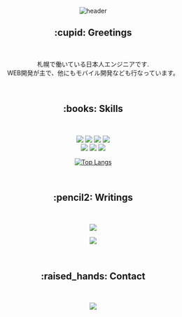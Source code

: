 <div align="center">

![header](https://capsule-render.vercel.app/api?type=waving&color=auto&height=250&section=header&text=👀%20こんにちは%20・%20Hi%20there&fontSize=30&fontAlignY=38)

<h2>:cupid: Greetings</h2>
&thinsp;
  <p>
    札幌で働いている日本人エンジニアです.
   <br>WEB開発が主で、他にもモバイル開発なども行なっています。
  </p>

&thinsp;

<h2>:books: Skills</h2>
  
&thinsp;

![](https://img.shields.io/badge/HTML-E34F26?style=for-the-badge&logo=html5&logoColor=white)
![](https://img.shields.io/badge/CSS-1572B6?style=for-the-badge&logo=CSS3&logoColor=white)
![](https://img.shields.io/badge/Javascript-F7DF1E?style=for-the-badge&logo=Javascript&logoColor=black)
![](https://img.shields.io/badge/React-61DAFB?style=for-the-badge&logo=React&logoColor=white)
<br>![](https://img.shields.io/badge/React_Native-61DAFB?style=for-the-badge&logo=React&logoColor=white)
![](https://img.shields.io/badge/Typescript-3178C6?style=for-the-badge&logo=Typescript&logoColor=white)
![](https://img.shields.io/badge/Redux_Toolkit-764ABC?style=for-the-badge&logo=Redux&logoColor=white)


[![Top Langs](https://github-readme-stats.vercel.app/api/top-langs/?username=luvmini511&layout=compact)](https://github.com/luvmini511/github-readme-stats)

&thinsp;

<h2>:pencil2: Writings</h2>

&thinsp;

<a href="hhttps://ramble.impl.co.jp/author/52/" target="_blank" rel="noopener noreferrer"><img src="https://img.shields.io/badge/rambleの記事-3ea8ff?style=for-the-badge&logo=GitHub%20Sponsors&logoColor=white"/></a>
  
  
<a href="https://zenn.dev/satokoki645" target="_blank" rel="noopener noreferrer"><img src="https://img.shields.io/badge/Zennの記事-3ea8ff?style=for-the-badge&logo=GitHub%20Sponsors&logoColor=white"/></a>

&thinsp;

<h2>:raised_hands: Contact</h2>

&thinsp;

<a href="mailto:satokoki645@gmail.com" target="_blank" rel="noopener noreferrer"><img src="https://img.shields.io/badge/gardensky511@gmail.com-EA4335?style=for-the-badge&logo=Gmail&logoColor=white"/></a>

</div>
